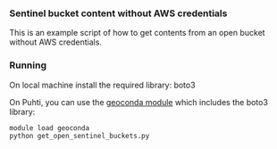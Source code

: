 ### Sentinel bucket content without AWS credentials

This is an example script of how to get contents from an open bucket without AWS credentials.

### Running 

On local machine install the required library: boto3

On Puhti, you can use the [geoconda module](https://docs.csc.fi/apps/geoconda/) which includes the boto3 library:
```
module load geoconda
python get_open_sentinel_buckets.py
```
